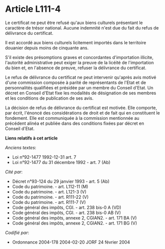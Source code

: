 # Article L111-4

Le certificat ne peut être refusé qu'aux biens culturels présentant le caractère de trésor national. Aucune indemnité n'est
due du fait du refus de délivrance du certificat.

Il est accordé aux biens culturels licitement importés dans le territoire douanier depuis moins de cinquante ans.

S'il existe des présomptions graves et concordantes d'importation illicite, l'autorité administrative peut exiger la preuve
de la licéité de l'importation du bien et, en l'absence de preuve, refuser la délivrance du certificat.

Le refus de délivrance du certificat ne peut intervenir qu'après avis motivé d'une commission composée à parité de
représentants de l'Etat et de personnalités qualifiées et présidée par un membre du Conseil d'Etat. Un décret en Conseil
d'Etat fixe les modalités de désignation de ses membres et les conditions de publication de ses avis.

La décision de refus de délivrance du certificat est motivée. Elle comporte, par écrit, l'énoncé des considérations de droit
et de fait qui en constituent le fondement. Elle est communiquée à la commission mentionnée au précédent alinéa et publiée
dans des conditions fixées par décret en Conseil d'Etat.

**Liens relatifs à cet article**

_Anciens textes_:

  - Loi n°92-1477 1992-12-31 art. 7
  - Loi n°92-1477 du 31 décembre 1992 - art. 7 (Ab)

_Cité par_:

  - Décret n°93-124 du 29 janvier 1993 - art. 5 (Ab)
  - Code du patrimoine. - art. L112-11 (M)
  - Code du patrimoine. - art. L121-3 (V)
  - Code du patrimoine. - art. R111-22 (V)
  - Code du patrimoine. - art. R111-7 (V)
  - Code général des impôts, CGI. - art. 238 bis-0 A (VD)
  - Code général des impôts, CGI. - art. 238 bis-0 AB (V)
  - Code général des impôts, annexe 2, CGIAN2. - art. 171 BA (V)
  - Code général des impôts, annexe 2, CGIAN2. - art. 171 BG (V)

_Codifié par_:

  - Ordonnance 2004-178 2004-02-20 JORF 24 février 2004
